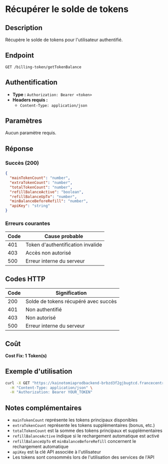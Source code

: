 # Récupérer le solde de tokens

## Description
Récupère le solde de tokens pour l'utilisateur authentifié.

## Endpoint
```
GET /billing-token/getTokenBalance
```

## Authentification
- **Type :** `Authorization: Bearer <token>`
- **Headers requis :**
  - `Content-Type: application/json`

## Paramètres
Aucun paramètre requis.

## Réponse

### Succès (200)
```json
{
  "mainTokenCount": "number",
  "extraTokenCount": "number",
  "totalTokenCount": "number",
  "refillBalanceActive": "boolean",
  "refillBalanceUpTo": "number",
  "minBalanceBeforeRefill": "number",
  "apiKey": "string"
}
```

### Erreurs courantes

| Code | Cause probable |
|------|----------------|
| 401 | Token d'authentification invalide |
| 403 | Accès non autorisé |
| 500 | Erreur interne du serveur |

## Codes HTTP

| Code | Signification |
|------|---------------|
| 200 | Solde de tokens récupéré avec succès |
| 401 | Non authentifié |
| 403 | Non autorisé |
| 500 | Erreur interne du serveur |

## Coût
**Cost Fix: 1 Token(s)**

## Exemple d'utilisation

```bash
curl -X GET "https://kainotomiaprodbackend-brbzd3f2gjbugtcd.francecentral-01.azurewebsites.net/billing-token/getTokenBalance" \
  -H "Content-Type: application/json" \
  -H "Authorization: Bearer YOUR_TOKEN"
```

## Notes complémentaires
- `mainTokenCount` représente les tokens principaux disponibles
- `extraTokenCount` représente les tokens supplémentaires (bonus, etc.)
- `totalTokenCount` est la somme des tokens principaux et supplémentaires
- `refillBalanceActive` indique si le rechargement automatique est activé
- `refillBalanceUpTo` et `minBalanceBeforeRefill` concernent le rechargement automatique
- `apiKey` est la clé API associée à l'utilisateur
- Les tokens sont consommés lors de l'utilisation des services de l'API 